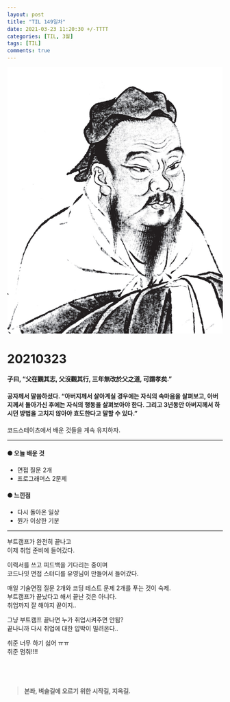 ```yaml
---
layout: post
title: "TIL 149일차"
date: 2021-03-23 11:20:30 +/-TTTT
categories: [TIL, 3월]
tags: [TIL]
comments: true
---
```


![image](/assets/img/sample/avatar.jpg)

# **20210323**

#### **子曰, “父在觀其志, 父沒觀其行, 三年無改於父之道, 可謂孝矣.”**

#### **공자께서 말씀하셨다. “아버지께서 살아계실 경우에는 자식의 속마음을 살펴보고, 아버지께서 돌아가신 후에는 자식의 행동을 살펴보아야 한다. 그리고 3년동안 아버지께서 하시던 방법을 고치지 않아야 효도한다고 말할 수 있다.”**

코드스테이츠에서 배운 것들을 계속 유지하자.

---

#### **⚈ 오늘 배운 것**

- 면접 질문 2개
- 프로그래머스 2문제

#### **⚈ 느낀점**

- 다시 돌아온 일상
- 뭔가 이상한 기분

---

부트캠프가 완전히 끝나고  
이제 취업 준비에 들어갔다.

이력서를 쓰고 피드백을 기다리는 중이며  
코드나잇 면접 스터디를 유영님이 만들어서 들어갔다.

매일 기술면접 질문 2개와 코딩 테스트 문제 2개를 푸는 것이 숙제.  
부트캠프가 끝났다고 해서 끝난 것은 아니다.  
취업까지 잘 해야지 끝이지..

그냥 부트캠프 끝나면 누가 취업시켜주면 안됨?  
끝나니까 다시 취업에 대한 압박이 밀려온다..

취준 너무 하기 싫어 ㅠㅠ  
취준 멈춰!!!!

## <br>

> **본좌, 벼슬길에 오르기 위한 시작길, 지옥길.**
